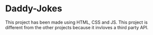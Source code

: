 # Daddy-Jokes
This project has been made using HTML, CSS and JS. This project is different from the other projects because it invloves a third party API.
